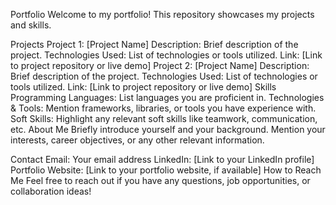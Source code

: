 Portfolio
Welcome to my portfolio! This repository showcases my projects and skills.

Projects
Project 1: [Project Name]
Description: Brief description of the project.
Technologies Used: List of technologies or tools utilized.
Link: [Link to project repository or live demo]
Project 2: [Project Name]
Description: Brief description of the project.
Technologies Used: List of technologies or tools utilized.
Link: [Link to project repository or live demo]
Skills
Programming Languages: List languages you are proficient in.
Technologies & Tools: Mention frameworks, libraries, or tools you have experience with.
Soft Skills: Highlight any relevant soft skills like teamwork, communication, etc.
About Me
Briefly introduce yourself and your background. Mention your interests, career objectives, or any other relevant information.

Contact
Email: Your email address
LinkedIn: [Link to your LinkedIn profile]
Portfolio Website: [Link to your portfolio website, if available]
How to Reach Me
Feel free to reach out if you have any questions, job opportunities, or collaboration ideas!